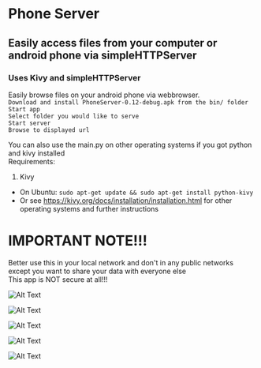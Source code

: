 # Phone Server
## Easily access files from your computer or android phone via simpleHTTPServer
### Uses Kivy and simpleHTTPServer

Easily browse files on your android phone via webbrowser.  
`Download and install PhoneServer-0.12-debug.apk from the bin/ folder`  
`Start app`  
`Select folder you would like to serve`  
`Start server`  
`Browse to displayed url`  


You can also use the main.py on other operating systems if you got python and kivy installed  
Requirements:  
1. Kivy
  * On Ubuntu: `sudo apt-get update && sudo apt-get install python-kivy`
  * Or see https://kivy.org/docs/installation/installation.html for other operating systems and further instructions


# IMPORTANT NOTE!!!  
Better use this in your local network and don't in any public networks  
except you want to share your data with everyone else  
This app is NOT secure at all!!!  


![Alt Text](/images/1.png)

![Alt Text](/images/2.png)

![Alt Text](/images/3.png)

![Alt Text](/images/4.png)

![Alt Text](/images/5.png)
